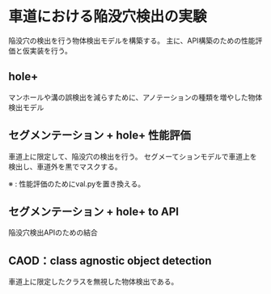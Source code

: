 # 車道における陥没穴検出の実験
陥没穴の検出を行う物体検出モデルを構築する。
主に、API構築のための性能評価と仮実装を行う。

## hole+
マンホールや溝の誤検出を減らすために、アノテーションの種類を増やした物体検出モデル

## セグメンテーション + hole+ 性能評価
車道上に限定して、陥没穴の検出を行う。
セグメーてションモデルで車道上を検出し、車道外を黒でマスクする。

※ : 性能評価のためにval.pyを置き換える。

## セグメンテーション + hole+ to API
陥没穴検出APIのための結合

## CAOD：class agnostic object detection
車道上に限定したクラスを無視した物体検出である。
